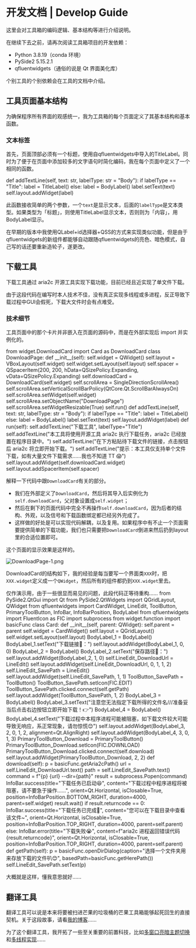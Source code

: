 # 开发文档 | Develop Guide

这里会对工具箱的编码逻辑、基本结构等进行介绍说明。

在继续下去之前，请再次阅读工具箱项目的开发依赖：

* Python 3.8.19（conda 环境）
* PySide2 5.15.2.1
* qfluentwidgets（通俗的说是 Qt 界面美化库）

个别工具的个别依赖会在工具的文档中介绍。

## 工具页面基本结构

为确保程序所有界面的观感统一，我为工具箱的每个页面定义了其基本结构和基本函数。

### 文本标签

首先，页面顶部必须有一个标题，使用自qfluentwidgets中导入的TitleLabel。同时为了便于在页面中添加较多的文字语句时简化编码，我在每个页面中定义了一个相同的函数。

<code-block lang="python">
    def addTextLine(self, text: str, labelType: str = "Body"):
        if labelType == "Title":
            label = TitleLabel()
        else:
            label = BodyLabel()
        label.setText(text)
        self.layout.addWidget(label)
</code-block>

此函数接收简单的两个参数，一个`text`是显示文本，后面的`labelType`是文本类型。如果类型为「标题」，则使用TitleLabel显示文本，否则则为「内容」，用BodyLabel显示。

在早期的版本中我使用QLabel+id选择器+QSS的方式来实现类似功能，但是由于qfluentwidgets的新组件都能够自动跟随qfluentwidgets的亮色、暗色模式，自己写的话还要重新造轮子，遂更改。

## 下载工具

下载工具通过 aria2c 开源工具实现下载功能，目前已经且近实现了单文件下载。

由于这段代码在编写时本人技术不佳，没有真正实现多线程或多进程，反正导致下载过程中GUI会假死，下载大文件时会有点难受。

### 技术细节

工具页面中的那个卡片并非嵌入在页面的源码中，而是在外部实现后 import 并实例化的。

<code-block lang="python">
    from widget.DownloadCard import Card as DownloadCard
    class DownloadPage:
        def __init__(self):
            self.widget = QWidget()
            self.layout = VBoxLayout(self.widget)
            self.widget.setLayout(self.layout)
            self.spacer = QSpacerItem(200, 200, hData=QSizePolicy.Expanding, vData=QSizePolicy.Expanding)
            self.downloadCard = DownloadCard(self.widget)
            self.scrollArea = SingleDirectionScrollArea()
            self.scrollArea.setVerticalScrollBarPolicy(QtCore.Qt.ScrollBarAlwaysOn)
            self.scrollArea.setWidget(self.widget)
            self.scrollArea.setObjectName("DownloadPage")
            self.scrollArea.setWidgetResizable(True)
            self.run()
        def addTextLine(self, text: str, labelType: str = "Body"):
            if labelType == "Title":
                label = TitleLabel()
            else:
                label = BodyLabel()
            label.setText(text)
            self.layout.addWidget(label)
        def run(self):
            self.addTextLine("下载工具", labelType="Title")
            self.addTextLine("本工具将使用开源工具 aria2c 执行下载任务，aria2c 已经放置在程序目录中。")
            self.addTextLine("在下方粘贴待下载文件的链接，点击按钮后 aria2c 将立即开始下载。")
            self.addTextLine("提示：本工具仅支持单个文件下载，如有大量文件下载需求……我也不知道 TT 😱")
            self.layout.addWidget(self.downloadCard.widget)
            self.layout.addSpacerItem(self.spacer)
</code-block>

解释一下代码中跟`DownloadCard`有关的部分。

* 我们在外部定义了`DownloadCard`，然后将其导入后实例化为`self.downloadCard`，父对象设置成`self.widget`；
* 然后在剩下的页面代码中完全不再操作`self.downloadCard`，因为后者的结构、外观，以及信号和下载函数绑定都已经另外完成了。
* 这样做的好处是可以实现代码解耦，以及复用。如果程序中有不止一个页面需要提供简单的下载功能，我们也只需要把`DownloadCard`倒进来然后扔到layout里的合适位置即可。

这个页面的显示效果是这样的。

![DownloadPage-1.png](DownloadPage-1.png)

DownloadCard的结构如下，我的经验是每当要写一个界面类`XXX`时，把`XXX.widget`定义成一个`QWidget`，然后所有的组件都扔到`XXX.widget`里去。

<warning>
仅作演示用，由于一些很显而易见的问题，此段代码正等待重构……
</warning>

<code-block lang="python">
from PySide2.QtGui import Qt
from PySide2.QtWidgets import QGridLayout, QWidget
from qfluentwidgets import CardWidget, LineEdit, ToolButton, PrimaryToolButton, InfoBar, InfoBarPosition, BodyLabel
from qfluentwidgets import FluentIcon as FIC
import subprocess
from widget.function import basicFunc
class Card:
    def __init__(self, parent: QWidget):
        self.parent = parent
        self.widget = CardWidget()
        self.layout = QGridLayout()
        self.widget.setLayout(self.layout)
        BodyLabel_1 = BodyLabel()
        BodyLabel_1.setText("下载链接🔗：")
        self.layout.addWidget(BodyLabel_1, 0, 0)
        BodyLabel_2 = BodyLabel()
        BodyLabel_2.setText("保存路径📂：")
        self.layout.addWidget(BodyLabel_2, 1, 0)
        self.LineEdit_DownloadUrl = LineEdit()
        self.layout.addWidget(self.LineEdit_DownloadUrl, 0, 1, 1, 2)
        self.LineEdit_SavePath = LineEdit()
        self.layout.addWidget(self.LineEdit_SavePath, 1, 1)
        ToolButton_SavePath = ToolButton()
        ToolButton_SavePath.setIcon(FIC.EDIT)
        ToolButton_SavePath.clicked.connect(self.getPath)
        self.layout.addWidget(ToolButton_SavePath, 1, 2)
        BodyLabel_3 = BodyLabel()
        BodyLabel_3.setText("注意您无法指定下载所得的文件名///准备妥当后点击右边按钮立即开始下载！👉")
        BodyLabel_4 = BodyLabel()
        BodyLabel_4.setText("下载过程中本程序进程可能被阻塞，如下载文件较大可能导致无响应，系正常现象，请勿惊慌😊")
        self.layout.addWidget(BodyLabel_3, 2, 0, 1, 2, alignment=Qt.AlignRight)
        self.layout.addWidget(BodyLabel_4, 3, 0, 1, 3)
        PrimaryToolButton_Download = PrimaryToolButton()
        PrimaryToolButton_Download.setIcon(FIC.DOWNLOAD)
        PrimaryToolButton_Download.clicked.connect(self.download)
        self.layout.addWidget(PrimaryToolButton_Download, 2, 2)
    def download(self):
        p = basicFunc.getAria2cPath()
        url = self.LineEdit_DownloadUrl.text()
        path = self.LineEdit_SavePath.text()
        command = f"{p} {url} --dir={path}"
        result = subprocess.Popen(command)
        InfoBar.success(title="下载任务已启动😆",
                        content="下载过程中程序进程将被阻塞，请不要急于操作……",
                        orient=Qt.Horizontal,
                        isClosable=True,
                        position=InfoBarPosition.BOTTOM_RIGHT,
                        duration=4000,
                        parent=self.widget)
        result.wait()
        if result.returncode == 0:
            InfoBar.success(title="下载任务已完成🥳",
                            content="您可以在下载目录中查看该文件~",
                            orient=Qt.Horizontal,
                            isClosable=True,
                            position=InfoBarPosition.TOP_RIGHT,
                            duration=4000,
                            parent=self.parent)
        else:
            InfoBar.error(title="下载失败😭",
                          content=f"aria2c 进程返回错误代码 {result.returncode}",
                          orient=Qt.Horizontal,
                          isClosable=True,
                          position=InfoBarPosition.TOP_RIGHT,
                          duration=4000,
                          parent=self.parent)
    def getPath(self):
        p = basicFunc.openDirDialog(caption="选择一个文件夹用来存放下载的文件叭😊", basedPath=basicFunc.getHerePath())
        self.LineEdit_SavePath.setText(p)
</code-block>

大概就是这样，懂我意思就好……

## 翻译工具

翻译工具可以说是本来将要被扫进芒果的垃圾桶的芒果工具箱能够起死回生的直接契机。关于这段故事，请看[我的博客](https://mangofanfan.cn/2024/08/13/%e6%9a%91%e5%81%87%e7%94%9f%e6%b4%bb%e5%90%96/)……

为了这个翻译工具，我开拓了一些至关重要的前置科技，比如[多窗口亮暗主题切换](Global-Theme.md)和[多线程实现](QThread.md)……

